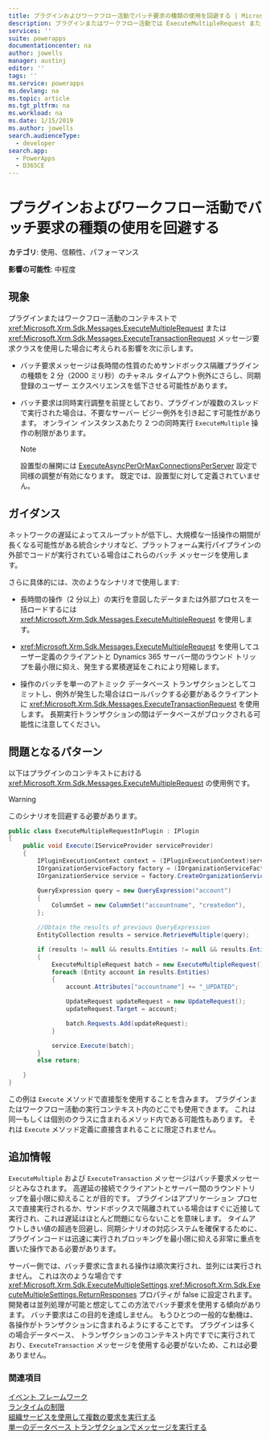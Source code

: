 ```yaml
---
title: プラグインおよびワークフロー活動でバッチ要求の種類の使用を回避する | MicrosoftDocs
description: プラグインまたはワークフロー活動では ExecuteMultipleRequest または ExecuteTransactionRequest メッセージ要求クラスを使用すべきではありません。
services: ''
suite: powerapps
documentationcenter: na
author: jowells
manager: austinj
editor: ''
tags: ''
ms.service: powerapps
ms.devlang: na
ms.topic: article
ms.tgt_pltfrm: na
ms.workload: na
ms.date: 1/15/2019
ms.author: jowells
search.audienceType:
  - developer
search.app:
  - PowerApps
  - D365CE
---
```

# <a name="avoid-usage-of-batch-request-types-in-plug-ins-and-workflow-activities"></a>プラグインおよびワークフロー活動でバッチ要求の種類の使用を回避する

**カテゴリ**: 使用、信頼性、パフォーマンス

**影響の可能性**: 中程度

<a name='symptoms'></a>

## <a name="symptoms"></a>現象

プラグインまたはワークフロー活動のコンテキストで <xref:Microsoft.Xrm.Sdk.Messages.ExecuteMultipleRequest> または <xref:Microsoft.Xrm.Sdk.Messages.ExecuteTransactionRequest> メッセージ要求クラスを使用した場合に考えられる影響を次に示します。

- バッチ要求メッセージは長時間の性質のためサンドボックス隔離プラグインの種類を 2 分（2000 ミリ秒）のチャネル タイムアウト例外にさらし、同期登録のユーザー エクスペリエンスを低下させる可能性があります。

- バッチ要求は同時実行調整を前提としており、プラグインが複数のスレッドで実行された場合は、不要なサーバー ビジー例外を引き起こす可能性があります。 オンライン インスタンスあたり 2 つの同時実行 `ExecuteMultiple` 操作の制限があります。

    > [!NOTE]
    > 設置型の展開には [ExecuteAsyncPerOrMaxConnectionsPerServer](/dotnet/api/microsoft.xrm.sdk.deployment.throttlesettings.executeasyncmaxconnectionsperserver) 設定で同様の調整が有効になります。  既定では、設置型に対して定義されていません。

<a name='guidance'></a>

## <a name="guidance"></a>ガイダンス

ネットワークの遅延によってスループットが低下し、大規模な一括操作の期間が長くなる可能性がある統合シナリオなど、プラットフォーム実行パイプラインの外部でコードが実行されている場合はこれらのバッチ メッセージを使用します。

さらに具体的には、次のようなシナリオで使用します:

- 長時間の操作（2 分以上）の実行を意図したデータまたは外部プロセスを一括ロードするには <xref:Microsoft.Xrm.Sdk.Messages.ExecuteMultipleRequest> を使用します。

- <xref:Microsoft.Xrm.Sdk.Messages.ExecuteMultipleRequest> を使用してユーザー定義のクライアントと Dynamics 365 サーバー間のラウンド トリップを最小限に抑え、発生する累積遅延をこれにより短縮します。

- 操作のバッチを単一のアトミック データベース トランザクションとしてコミットし、例外が発生した場合はロールバックする必要があるクライアントに <xref:Microsoft.Xrm.Sdk.Messages.ExecuteTransactionRequest> を使用します。 長期実行トランザクションの間はデータベースがブロックされる可能性に注意してください。

<a name='problem'></a>

## <a name="problematic-patterns"></a>問題となるパターン

以下はプラグインのコンテキストにおける <xref:Microsoft.Xrm.Sdk.Messages.ExecuteMultipleRequest> の使用例です。

> [!WARNING]
> このシナリオを回避する必要があります。

```csharp
public class ExecuteMultipleRequestInPlugin : IPlugin
{
    public void Execute(IServiceProvider serviceProvider)
    {
        IPluginExecutionContext context = (IPluginExecutionContext)serviceProvider.GetService(typeof(IPluginExecutionContext));
        IOrganizationServiceFactory factory = (IOrganizationServiceFactory)serviceProvider.GetService(typeof(IOrganizationServiceFactory));
        IOrganizationService service = factory.CreateOrganizationService(context.UserId);

        QueryExpression query = new QueryExpression("account")
        {
            ColumnSet = new ColumnSet("accountname", "createdon"),
        };

        //Obtain the results of previous QueryExpression
        EntityCollection results = service.RetrieveMultiple(query);

        if (results != null && results.Entities != null && results.Entities.Count > 0)
        {
            ExecuteMultipleRequest batch = new ExecuteMultipleRequest();
            foreach (Entity account in results.Entities)
            {
                account.Attributes["accountname"] += "_UPDATED";

                UpdateRequest updateRequest = new UpdateRequest();
                updateRequest.Target = account;

                batch.Requests.Add(updateRequest);
            }

            service.Execute(batch);
        }
        else return;

    }
}
```

この例は `Execute` メソッドで直接型を使用することを含みます。 プラグインまたはワークフロー活動の実行コンテキスト内のどこでも使用できます。 これは同一もしくは個別のクラスに含まれるメソッド内である可能性もあります。 それは `Execute` メソッド定義に直接含まれることに限定されません。

<a name='additional'></a>

## <a name="additional-information"></a>追加情報

`ExecuteMultiple` および `ExecuteTransaction` メッセージはバッチ要求メッセージとみなされます。 高遅延の接続でクライアントとサーバー間のラウンドトリップを最小限に抑えることが目的です。 プラグインはアプリケーション プロセスで直接実行されるか、サンドボックスで隔離されている場合はすぐに近接して実行され、これは遅延はほとんど問題にならないことを意味します。 タイムアウトしきい値の超過を回避し、同期シナリオの対応システムを確保するために、プラグインコードは迅速に実行されブロッキングを最小限に抑える非常に重点を置いた操作である必要があります。

サーバー側では、バッチ要求に含まれる操作は順次実行され、並列には実行されません。 これは次のような場合です <xref:Microsoft.Xrm.Sdk.ExecuteMultipleSettings>.<xref:Microsoft.Xrm.Sdk.ExecuteMultipleSettings.ReturnResponses> プロパティが false に設定されます。 開発者は並列処理が可能と想定してこの方法でバッチ要求を使用する傾向があります。 バッチ要求はこの目的を達成しません。 もうひとつの一般的な動機は、各操作がトランザクションに含まれるようにすることです。 プラグインは多くの場合データベース、 トランザクションのコンテキスト内ですでに実行されており、`ExecuteTransaction` メッセージを使用する必要がないため、これは必要ありません。

<a name='seealso'></a>

### <a name="see-also"></a>関連項目

[イベント フレームワーク](../../event-framework.md)<br />
[ランタイムの制限](../../org-service/execute-multiple-requests.md#run-time-limitations)<br/>
[組織サービスを使用して複数の要求を実行する](../../org-service/execute-multiple-requests.md)<br/>
[単一のデータベース トランザクションでメッセージを実行する](../../org-service/use-executetransaction.md)
